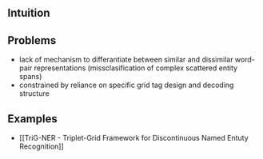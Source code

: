 ## Intuition

## Problems
- lack of mechanism to differantiate between similar and dissimilar word-pair representations (missclasification of complex scattered entity spans)
-  constrained by reliance on specific grid tag design and decoding structure

## Examples
 - [[TriG-NER - Triplet-Grid Framework for Discontinuous Named Entuty Recognition]]